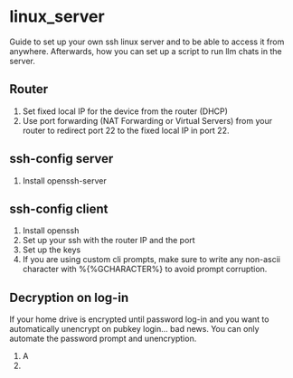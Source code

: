 # linux_server
Guide to set up your own ssh linux server and to be able to access it from anywhere. Afterwards, how you can set up a script to run llm chats in the server.

## Router
1. Set fixed local IP for the device from the router (DHCP)
2. Use port forwarding (NAT Forwarding or Virtual Servers) from your router to redirect port 22 to the fixed local IP in port 22.


## ssh-config server
1. Install openssh-server

## ssh-config client
1. Install openssh
3. Set up your ssh with the router IP and the port
4. Set up the keys
5. If you are using custom cli prompts, make sure to write any non-ascii character with %{%GCHARACTER%} to avoid prompt corruption.

## Decryption on log-in
If your home drive is encrypted until password log-in and you want to automatically unencrypt on pubkey login... bad news. You can only automate the password prompt and unencryption.

1. A
2. 
